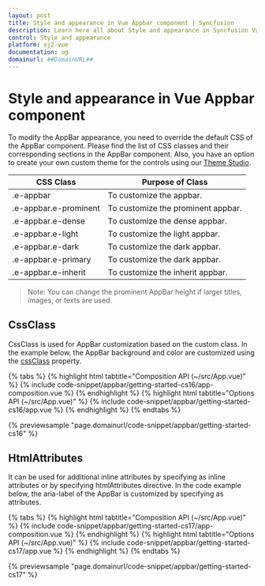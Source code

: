 ```yaml
---
layout: post
title: Style and appearance in Vue Appbar component | Syncfusion
description: Learn here all about Style and appearance in Syncfusion Vue Appbar component of Syncfusion Essential JS 2 and more.
control: Style and appearance 
platform: ej2-vue
documentation: ug
domainurl: ##DomainURL##
---
```


# Style and appearance in Vue Appbar component

To modify the AppBar appearance, you need to override the default CSS of the AppBar component. Please find the list of CSS classes and their corresponding sections in the AppBar component. Also, you have an option to create your own custom theme for the controls using our [Theme Studio](https://ej2.syncfusion.com/themestudio/?theme=material).

|CSS Class | Purpose of Class |
|-----|----- |
|.e-appbar|To customize the appbar.|
|.e-appbar.e-prominent|To customize the prominent appbar.|
|.e-appbar.e-dense|To customize the dense appbar.|
|.e-appbar.e-light|To customize the light appbar.|
|.e-appbar.e-dark|To customize the dark appbar.|
|.e-appbar.e-primary|To customize the dark appbar.|
|.e-appbar.e-inherit|To customize the inherit appbar.|

>Note: You can change the prominent AppBar height if larger titles, images, or texts are used.

## CssClass

CssClass is used for AppBar customization based on the custom class. In the example below, the AppBar background and color are customized using the [cssClass](https://ej2.syncfusion.com/vue/documentation/api/appbar#cssclass) property.

{% tabs %}
{% highlight html tabtitle="Composition API (~/src/App.vue)" %}
{% include code-snippet/appbar/getting-started-cs16/app-composition.vue %}
{% endhighlight %}
{% highlight html tabtitle="Options API (~/src/App.vue)" %}
{% include code-snippet/appbar/getting-started-cs16/app.vue %}
{% endhighlight %}
{% endtabs %}
        
{% previewsample "page.domainurl/code-snippet/appbar/getting-started-cs16" %}

## HtmlAttributes

It can be used for additional inline attributes by specifying as inline attributes or by specifying htmlAttributes directive. In the code example below, the aria-label of the AppBar is customized by specifying as attributes.

{% tabs %}
{% highlight html tabtitle="Composition API (~/src/App.vue)" %}
{% include code-snippet/appbar/getting-started-cs17/app-composition.vue %}
{% endhighlight %}
{% highlight html tabtitle="Options API (~/src/App.vue)" %}
{% include code-snippet/appbar/getting-started-cs17/app.vue %}
{% endhighlight %}
{% endtabs %}
        
{% previewsample "page.domainurl/code-snippet/appbar/getting-started-cs17" %}